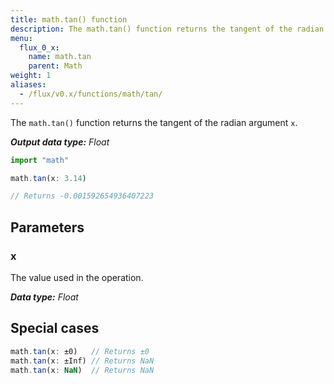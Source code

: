 ```yaml
---
title: math.tan() function
description: The math.tan() function returns the tangent of the radian argument `x`.
menu:
  flux_0_x:
    name: math.tan
    parent: Math
weight: 1
aliases:
  - /flux/v0.x/functions/math/tan/
---
```


The `math.tan()` function returns the tangent of the radian argument `x`.

_**Output data type:** Float_

```js
import "math"

math.tan(x: 3.14)

// Returns -0.001592654936407223
```

## Parameters

### x
The value used in the operation.

_**Data type:** Float_

## Special cases
```js
math.tan(x: ±0)   // Returns ±0
math.tan(x: ±Inf) // Returns NaN
math.tan(x: NaN)  // Returns NaN
```
